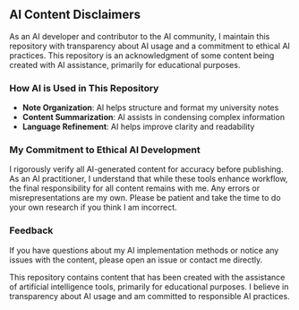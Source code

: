 ## AI Content Disclaimers

As an AI developer and contributor to the AI community, I maintain this repository with transparency about AI usage and a commitment to ethical AI practices. This repository is an acknowledgment of some content being created with AI assistance, primarily for educational purposes.

### How AI is Used in This Repository

- **Note Organization**: AI helps structure and format my university notes
- **Content Summarization**: AI assists in condensing complex information
- **Language Refinement**: AI helps improve clarity and readability

### My Commitment to Ethical AI Development

I rigorously verify all AI-generated content for accuracy before publishing. As an AI practitioner, I understand that while these tools enhance workflow, the final responsibility for all content remains with me. Any errors or misrepresentations are my own. Please be patient and take the time to do your own research if you think I am incorrect.

### Feedback

If you have questions about my AI implementation methods or notice any issues with the content, please open an issue or contact me directly.

This repository contains content that has been created with the assistance of artificial intelligence tools, primarily for educational purposes. I believe in transparency about AI usage and am committed to responsible AI practices.
